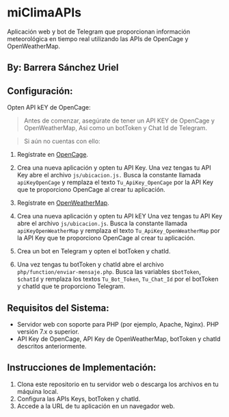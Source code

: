 # miClimaAPIs
Aplicación web y bot de Telegram que proporcionan información meteorológica en tiempo real utilizando las APIs de OpenCage y OpenWeatherMap.
## By: Barrera Sánchez Uriel

## Configuración:


Opten API kEY de OpenCage:  
  
> Antes de comenzar, asegúrate de tener un API KEY de OpenCage y OpenWeatherMap, Asi como un botToken y Chat Id de Telegram.

> Si aún no cuentas con ello:


1. Regístrate en [OpenCage](https://opencagedata.com/).
2. Crea una nueva aplicación y opten tu API Key. Una vez tengas tu API Key abre el archivo `js/ubicacion.js.` Busca la constante llamada `apiKeyOpenCage` y remplaza el texto `Tu_ApiKey_OpenCage` por la API Key que te proporciono OpenCage al crear tu aplicación.


3. Regístrate en [OpenWeatherMap](https://openweathermap.org/).
4. Crea una nueva aplicación y opten tu API kEY Una vez tengas tu API Key abre el archivo `js/ubicacion.js`. Busca la constante llamada `apiKeyOpenWeatherMap` y remplaza el texto `Tu_ApiKey_OpenWeatherMap` por la API Key que te proporciono OpenCage al crear tu aplicación.

5. Crea un bot en Telegram y opten el botToken y chatId.
6. Una vez tengas tu botToken y chatId abre el archivo `php/function/enviar-mensaje.php`. Busca las variables `$botToken`, `$chatId` y remplaza los textos `Tu_Bot_Token`, `Tu_Chat_Id` por el botToken y chatId que te proporciono Telegram.


## Requisitos del Sistema:


- Servidor web con soporte para PHP (por ejemplo, Apache, Nginx). PHP versión 7.x o superior.
- API Key de OpenCage, API Key de OpenWeatherMap, botToken y chatId descritos anteriormente.


## Instrucciones de Implementación:


1. Clona este repositorio en tu servidor web o descarga los archivos en tu máquina local.
2. Configura las APIs Keys, botToken y chatId.
3. Accede a la URL de tu aplicación en un navegador web.
